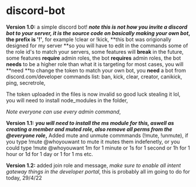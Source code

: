 # discord-bot

**Version 1.0:**
a simple discord bot!
***note this is not how you invite a discord bot to your server, it is the source code on basically making your own bot*,**
**the prefix is '!'**, for example !clear or !kick,
**this bot was origionally designed for my server **so you will have to edit in the commands some of the role id's to match your servers,
some features will **break** in the future,
some features **require** admin roles,
the bot **requires** admin roles,
the bot **needs** to be a higher role than what it is targeting for most cases,
you will **need **to change the token to match your own bot,
you **need** a bot from discord.com/developer
commands list:
ban,
kick,
clear,
creator,
canikick,
ping,
secretrole,


The token uploaded in the files is now invalid so good luck stealing it lol,
you will need to install node_modules in the folder,

*Note everyone can use every admin command*,

**Version 1.1:**
***you will need to install the ms module for this, aswell as creating a member and muted role, also remove all perms from the @everyone role*,**
Added mute and unmute commmands (!mute, !unmute),
if you type !mute @whoyouwant to mute it mutes them indefenetly,
or you could type !mute @whoyouwant 1m for 1 minute or 1s for 1 second or 1h for 1 hour or 1d for 1 day or 1 for 1 ms etc.

**Version 1.2:**
added join role and message,
*make sure to enable all intent gateway things in the developer portal*,
this is probably all im going to do for today,
29/4/22
